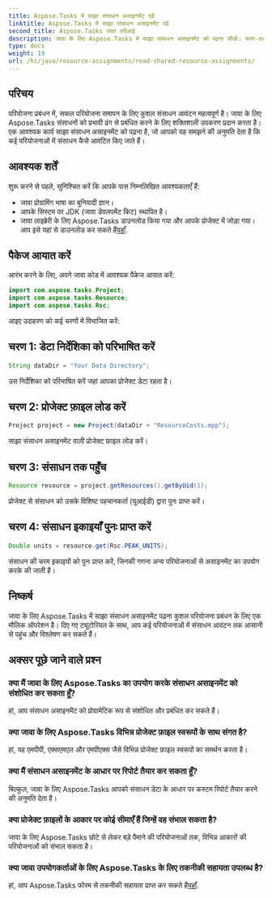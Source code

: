 ```yaml
---
title: Aspose.Tasks में साझा संसाधन असाइनमेंट पढ़ें
linktitle: Aspose.Tasks में साझा संसाधन असाइनमेंट पढ़ें
second_title: Aspose.Tasks जावा एपीआई
description: जावा के लिए Aspose.Tasks में साझा संसाधन असाइनमेंट को पढ़ना सीखें। चरण-दर-चरण ट्यूटोरियल के साथ परियोजना प्रबंधन दक्षता बढ़ाएँ।
type: docs
weight: 19
url: /hi/java/resource-assignments/read-shared-resource-assignments/
---
```

## परिचय
परियोजना प्रबंधन में, सफल परियोजना समापन के लिए कुशल संसाधन आवंटन महत्वपूर्ण है। जावा के लिए Aspose.Tasks संसाधनों को प्रभावी ढंग से प्रबंधित करने के लिए शक्तिशाली उपकरण प्रदान करता है। एक आवश्यक कार्य साझा संसाधन असाइनमेंट को पढ़ना है, जो आपको यह समझने की अनुमति देता है कि कई परियोजनाओं में संसाधन कैसे आवंटित किए जाते हैं।
## आवश्यक शर्तें
शुरू करने से पहले, सुनिश्चित करें कि आपके पास निम्नलिखित आवश्यकताएँ हैं:
- जावा प्रोग्रामिंग भाषा का बुनियादी ज्ञान।
- आपके सिस्टम पर JDK (जावा डेवलपमेंट किट) स्थापित है।
-  जावा लाइब्रेरी के लिए Aspose.Tasks डाउनलोड किया गया और आपके प्रोजेक्ट में जोड़ा गया। आप इसे यहां से डाउनलोड कर सकते हैं[यहाँ](https://releases.aspose.com/tasks/java/).

## पैकेज आयात करें
आरंभ करने के लिए, अपने जावा कोड में आवश्यक पैकेज आयात करें:
```java
import com.aspose.tasks.Project;
import com.aspose.tasks.Resource;
import com.aspose.tasks.Rsc;
```

आइए उदाहरण को कई चरणों में विभाजित करें:
## चरण 1: डेटा निर्देशिका को परिभाषित करें
```java
String dataDir = "Your Data Directory";
```
उस निर्देशिका को परिभाषित करें जहां आपका प्रोजेक्ट डेटा रहता है।
## चरण 2: प्रोजेक्ट फ़ाइल लोड करें
```java
Project project = new Project(dataDir + "ResourceCosts.mpp");
```
साझा संसाधन असाइनमेंट वाली प्रोजेक्ट फ़ाइल लोड करें।
## चरण 3: संसाधन तक पहुँच
```java
Resource resource = project.getResources().getByUid(1);
```
प्रोजेक्ट से संसाधन को उसके विशिष्ट पहचानकर्ता (यूआईडी) द्वारा पुनः प्राप्त करें।
## चरण 4: संसाधन इकाइयाँ पुनः प्राप्त करें
```java
Double units = resource.get(Rsc.PEAK_UNITS);
```
संसाधन की चरम इकाइयों को पुनः प्राप्त करें, जिनकी गणना अन्य परियोजनाओं से असाइनमेंट का उपयोग करके की जाती है।

## निष्कर्ष
जावा के लिए Aspose.Tasks में साझा संसाधन असाइनमेंट पढ़ना कुशल परियोजना प्रबंधन के लिए एक मौलिक ऑपरेशन है। दिए गए ट्यूटोरियल के साथ, आप कई परियोजनाओं में संसाधन आवंटन तक आसानी से पहुंच और विश्लेषण कर सकते हैं।
## अक्सर पूछे जाने वाले प्रश्न
### क्या मैं जावा के लिए Aspose.Tasks का उपयोग करके संसाधन असाइनमेंट को संशोधित कर सकता हूँ?
हां, आप संसाधन असाइनमेंट को प्रोग्रामेटिक रूप से संशोधित और प्रबंधित कर सकते हैं।
### क्या जावा के लिए Aspose.Tasks विभिन्न प्रोजेक्ट फ़ाइल स्वरूपों के साथ संगत है?
हां, यह एमपीपी, एक्सएमएल और एमपीएक्स जैसे विभिन्न प्रोजेक्ट फ़ाइल स्वरूपों का समर्थन करता है।
### क्या मैं संसाधन असाइनमेंट के आधार पर रिपोर्ट तैयार कर सकता हूँ?
बिल्कुल, जावा के लिए Aspose.Tasks आपको संसाधन डेटा के आधार पर कस्टम रिपोर्ट तैयार करने की अनुमति देता है।
### क्या प्रोजेक्ट फ़ाइलों के आकार पर कोई सीमाएँ हैं जिन्हें वह संभाल सकता है?
जावा के लिए Aspose.Tasks छोटे से लेकर बड़े पैमाने की परियोजनाओं तक, विभिन्न आकारों की परियोजनाओं को संभाल सकता है।
### क्या जावा उपयोगकर्ताओं के लिए Aspose.Tasks के लिए तकनीकी सहायता उपलब्ध है?
 हां, आप Aspose.Tasks फोरम से तकनीकी सहायता प्राप्त कर सकते हैं[यहाँ](https://forum.aspose.com/c/tasks/15).